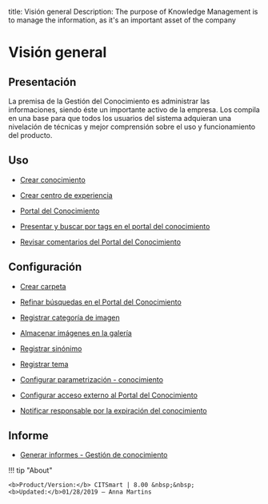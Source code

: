title: Visión general
Description: The purpose of Knowledge Management is to manage the information, as it's an important asset of the company 
# Visión general

Presentación
----------------

La premisa de la Gestión del Conocimiento es administrar las informaciones, siendo éste un importante activo de la empresa. Los compila en una base para que todos los usuarios del sistema adquieran una nivelación de técnicas y mejor comprensión sobre el uso y funcionamiento del producto.

Uso
-------

- [Crear conocimiento](/es-es/citsmart-platform-9/processes/knowledge/use/create-knowledge.html)

- [Crear centro de experiencia](/es-es/citsmart-platform-9/processes/knowledge/use/create-experience-center.html)

- [Portal del Conocimiento](/es-es/citsmart-platform-9/processes/knowledge/use/knowledge-portal.html)

- [Presentar y buscar por tags en el portal del conocimiento](/es-es/citsmart-platform-9/processes/knowledge/use/display-tags-on-knowledge-portal.html)

- [Revisar comentarios del Portal del Conocimiento](/es-es/citsmart-platform-9/processes/knowledge/use/review-reviews.html)

Configuración
-----------------

- [Crear carpeta](/es-es/citsmart-platform-9/processes/knowledge/configuration/create-folder.html)

- [Refinar búsquedas en el Portal del Conocimiento](/es-es/citsmart-platform-9/processes/knowledge/configuration/refine-search-knowledge-portal.html)

- [Registrar categoría de imagen](/es-es/citsmart-platform-9/processes/knowledge/configuration/register-image-category.html)

- [Almacenar imágenes en la galería](/es-es/citsmart-platform-9/processes/knowledge/configuration/store-images-gallery.html)

- [Registrar sinónimo](/es-es/citsmart-platform-9/processes/knowledge/configuration/register-synonym.html)

- [Registrar tema](/es-es/citsmart-platform-9/processes/knowledge/configuration/register-subject.html)

- [Configurar parametrización - conocimiento](/es-es/citsmart-platform-9/platform-administration/parameters-list/configure-parametrization-knowledge.html)  

- [Configurar acceso externo al Portal del Conocimiento](/es-es/citsmart-platform-9/processes/knowledge/configuration/configure-external-access-knowledge-portal.html)

- [Notificar responsable por la expiración del conocimiento](/es-es/citsmart-platform-9/processes/knowledge/configuration/notify-responsible-knowledge-expiration.html)

Informe
-----------

- [Generar informes - Gestión de conocimiento](/es-es/citsmart-platform-9/processes/knowledge/use/generate-reports-knowledge-management.html)

!!! tip "About"

    <b>Product/Version:</b> CITSmart | 8.00 &nbsp;&nbsp;
    <b>Updated:</b>01/28/2019 – Anna Martins
